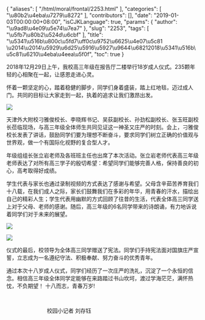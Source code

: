 {
    "aliases": [
        "/html/moral/frontal/2253.html"
    ],
    "categories": [
        "\u80b2\u4eba\u7279\u8272"
    ],
    "contributors": [],
    "date": "2019-01-03T00:00:00+08:00",
    "isCJKLanguage": true,
    "params": {
        "author": "\u9ad8\u4e09\u5e74\u7ea7"
    },
    "slug": "2253",
    "tags": [
        "\u5fb7\u80b2\u524d\u6cbf"
    ],
    "title": "\u5341\u516b\u800c\u5fd7\uff0c\u9752\u6625\u4e07\u5c81 \u2014\u2014\u5929\u6d25\u5916\u5927\u9644\u68212018\u5341\u516b\u5c81\u6210\u4eba\u4eea\u5f0f",
    "toc": true
}






 2018年12月29日上午，我校高三年级在报告厅二楼举行18岁成人仪式。235颗年轻的心相聚在一起，让感恩走进心灵。
 



 怀着一颗坚定的心，踏着稳健的脚步，同学们身着盛装，踏上红地毯，迈过成人门。共同的目标让大家走到一起，执着的追求让我们激昂出发。
 



![](https://cdn.tfls.online/mirror/full/30c1b6fe19371a59c618b77565eea9defb7b30e0.jpg)




 天津外大附校刁雅俊校长、李晓辉书记、吴荻副校长、孙劲松副校长、张玉旺副校长莅临现场，与高三年级全体师生共同见证这一神圣又庄严的时刻。会上，刁雅俊校长发表了讲话，鼓励同学们要为理想不断奋斗，要求同学们树立正确的价值观与世界观，做一个有国际化视野的复合型人才。
 



 年级组组长张立岩老师及各班班主任也出席了本次活动。张立岩老师代表高三年级老师表达了对所有高三学子的殷切希望：希望同学们能够完善人格，保持善良的初心，高考取得好成绩。
 



 学生代表与家长也通过录制视频的方式表达了感谢与希望。父母含辛茹苦养育我们十八载，在我们成人之际，家长们鼓舞我们在多彩的年华，用青春的汗水，描绘出自己的精彩人生；学生代表用幽默的方式回顾了往昔的生活，代表全体高三同学送上对于父母、老师的感谢。随后，高三年级的6名同学带来的诗朗诵，有力地诉说着同学们对于未来的展望。
 



![](https://cdn.tfls.online/mirror/full/3b423c408e11ead526f7d9732a4efe5beb36f1dc.jpg)




![](https://cdn.tfls.online/mirror/full/c50a4e54af4bcd361b1fbfd4f1bf8f26d7c96c3b.jpg)




 仪式的最后，校领导为全体高三同学赠送了宪法。同学们手持宪法面对国旗庄严宣誓，立志成为一名遵纪守法、积极奉献、努力奋斗的优秀青年。
 



通过本次十八岁成人仪式，同学们经历了一次庄严的洗礼，沉淀了一个永恒的信念。相信高三年级全体同学定能够在来路踏过书山坎坷，渡过学海茫茫，满怀热忱，不负期望！ 十八而志，青春万岁!
 



                                        
 



                            校园小记者 刘存钰







